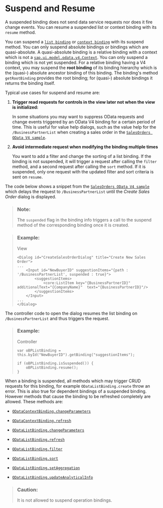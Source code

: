 <!-- loiob0f5c531e5034a27952cc748954cbe39 -->

# Suspend and Resume

A suspended binding does not send data service requests nor does it fire change events. You can resume a suspended list or context binding with its `resume` method.

You can suspend a [`list binding`](https://ui5.sap.com/#/api/sap.ui.model.odata.v4.ODataListBinding/methods/suspend) or [`context binding`](https://ui5.sap.com/#/api/sap.ui.model.odata.v4.ODataContextBinding/methods/suspend) with its suspend method. You can only suspend absolute bindings or bindings which are quasi-absolute. A quasi-absolute binding is a relative binding with a context which is not a [`sap.ui.model.odata.v4.Context`](https://ui5.sap.com/#/api/sap.ui.model.odata.v4.Context). You can only suspend a binding which is not yet suspended. For a relative binding having a V4 context, you may suspend the **root binding** of its binding hierarchy which is the \(quasi-\) absolute ancestor binding of this binding. The binding's method `getRootBinding` provides the root binding; for \(quasi-\) absolute bindings it returns the binding itself.

Typical use cases for suspend and resume are:

1.  **Trigger read requests for controls in the view later not when the view is initialized:**

    In some situations you may want to suppress OData requests and change events triggered by an OData V4 binding for a certain period of time. This is useful for value help dialogs, such as the value help for the `/BusinessPartnerList` when creating a sales order in the [`SalesOrders OData V4 sample`](https://ui5.sap.com/#/entity/sap.ui.model.odata.v4.ODataModel/sample/sap.ui.core.sample.odata.v4.SalesOrders).

2.  **Avoid intermediate request when modifying the binding multiple times**

    You want to add a filter and change the sorting of a list binding. If the binding is not suspended, it will trigger a request after calling the `filter` method, and a second request after calling the `sort` method. If it is suspended, only one request with the updated filter and sort criteria is sent on `resume`.


The code below shows a snippet from the [`SalesOrders OData V4 sample`](https://ui5.sap.com/#/entity/sap.ui.model.odata.v4.ODataModel/sample/sap.ui.core.sample.odata.v4.SalesOrders) which delays the request to `/BusinessPartnerList` until the *Create Sales Order* dialog is displayed.

> ### Note:  
> The `suspended` flag in the binding info triggers a call to the suspend method of the corresponding binding once it is created.

> ### Example:  
> View
> 
> ```
> <Dialog id="CreateSalesOrderDialog" title="Create New Sales Order">
> ...
>     <Input id="NewBuyerID" suggestionItems="{path : '/BusinessPartnerList', suspended : true}">
>         <suggestionItems>
>             <core:ListItem key="{BusinessPartnerID}" additionalText="{CompanyName}"  text="{BusinessPartnerID}"/>
>         </suggestionItems>
>     </Input>
> ...
> </Dialog>
> ```

The controller code to open the dialog resumes the list binding on `/BusinessPartnerList` and thus triggers the request.

> ### Example:  
> Controller
> 
> ```
> var oBPListBinding = this.byId("NewBuyerID").getBinding("suggestionItems");
>  
> if (oBPListBinding.isSuspended()) {
>     oBPListBinding.resume();
> }
> ```

When a binding is suspended, all methods which may trigger CRUD requests for this binding, for example `ODataListBinding.create` throw an error. This is also true for dependent bindings of a suspended binding. However methods that cause the binding to be refreshed completely are allowed. These methods are:

-   [`ODataContextBinding.changeParameters`](https://ui5.sap.com/#/api/sap.ui.model.odata.v4.ODataContextBinding/methods/changeParameters) 

-   [`ODataContextBinding.refresh`](https://ui5.sap.com/#/api/sap.ui.model.odata.v4.ODataContextBinding/methods/refresh)

-   [`ODataListBinding.changeParameters`](https://ui5.sap.com/#/api/sap.ui.model.odata.v4.ODataListBinding/methods/changeParameters)

-   [`ODataListBinding.refresh`](https://ui5.sap.com/#/api/sap.ui.model.odata.v4.ODataListBinding/methods/refresh)

-   [`ODataListBinding.filter`](https://ui5.sap.com/#/api/sap.ui.model.odata.v4.ODataListBinding/methods/filter)

-   [`ODataListBinding.sort`](https://ui5.sap.com/#/api/sap.ui.model.odata.v4.ODataListBinding/methods/sort)

-   [`ODataListBinding.setAggregation`](https://ui5.sap.com/#/api/sap.ui.model.odata.v4.ODataListBinding/methods/setAggregation)

-   [`ODataListBinding.updateAnalyticalInfo`](https://ui5.sap.com/#/api/sap.ui.model.odata.v4.ODataListBinding/methods/updateAnalyticalInfo)


> ### Caution:  
> It is not allowed to suspend operation bindings.

